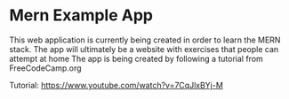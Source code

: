 # Mern Example App

This web application is currently being created in order to learn the MERN stack. The app will ultimately be a website with exercises that people can attempt at home
The app is being created by following a tutorial from FreeCodeCamp.org

Tutorial: https://www.youtube.com/watch?v=7CqJlxBYj-M 
